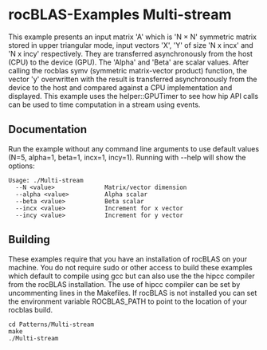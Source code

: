 # rocBLAS-Examples Multi-stream 
This example presents an input matrix 'A' which is 'N × N' symmetric matrix stored in upper triangular mode, input vectors 'X', 'Y' of size 'N x incx' and 'N x incy' respectively. They are transferred asynchronously from the host (CPU) to the device (GPU). The 'Alpha' and 'Beta' are scalar values. After calling the rocblas symv (symmetric matrix-vector product) function, the vector 'y' overwritten with the result is transferred asynchronously from the device to the host and compared against a CPU implementation and displayed.  This example uses the helper::GPUTimer to see how hip API calls can be used to time computation in a stream using events.

## Documentation
Run the example without any command line arguments to use default values (N=5, alpha=1, beta=1, incx=1, incy=1).
Running with --help will show the options:

    Usage: ./Multi-stream
      --N <value>              Matrix/vector dimension
      --alpha <value>          Alpha scalar
      --beta <value>           Beta scalar
      --incx <value>           Increment for x vector
      --incy <value>           Increment for y vector

## Building
These examples require that you have an installation of rocBLAS on your machine. You do not require sudo or other access to build these examples which default to compile using gcc but can also use the the hipcc compiler from the rocBLAS installation. The use of hipcc compiler can be set by uncommenting lines in the Makefiles. If rocBLAS is not installed you can set the environment variable ROCBLAS_PATH to point to the location of your rocblas build.

    cd Patterns/Multi-stream 
    make
    ./Multi-stream
 
